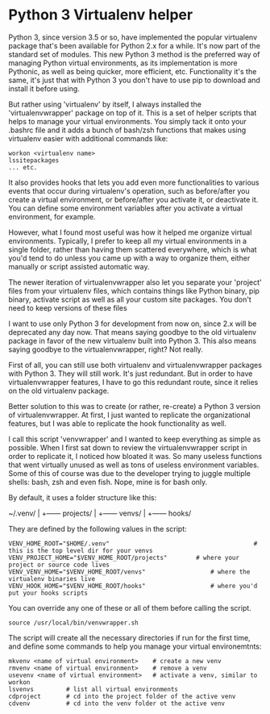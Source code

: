 # Python 3 Virtualenv helper

Python 3, since version 3.5 or so, have implemented the popular virtualenv package that's been available for Python 2.x for a while. It's now part of the standard set of modules. This new Python 3 method is the preferred way of managing Python virtual environments, as its implementation is more Pythonic, as well as being quicker, more efficient, etc. Functionality it's the same, it's just that with Python 3 you don't have to use pip to download and install it before using.

But rather using 'virtualenv' by itself, I always installed the 'virtualenvwrapper' package on top of it. This is a set of helper scripts that helps to manage your virtual environments. You simply tack it onto your .bashrc file and it adds a bunch of bash/zsh functions that makes using virtualenv easier with additional commands like:

```
workon <virtualenv name>
lssitepackages
... etc.
```

It also provides hooks that lets you add even more functionalities to  various events that occur during virtualenv's operation, such as before/after you create a virtual environment, or before/after you activate it, or deactivate it. You can define some environment variables after you activate a virtual environment, for example.

However, what I found most useful was how it helped me organize virtual environments. Typically, I prefer to keep all my virtual environments in a single folder, rather than having them scattered everywhere, which is what you'd tend to do unless you came up with a way to organize them, either manually or script assisted automatic way.

The newer iteration of virtualenvwrapper also let you separate your 'project' files from your virtualenv files, which contains things like Python binary, pip binary, activate script as well as all your custom site packages. You don't need to keep versions of these files

I want to use only Python 3 for development from now on, since 2.x will be deprecated any day now. That means saying goodbye to the old virtualenv package in favor of the new virtualenv built into Python 3. This also means saying goodbye to the virtualenvwrapper, right? Not really.

First of all, you can still use both virtualenv and virtualenvwrapper packages with Python 3. They will still work. It's just redundant. But in order to have virtualenvwrapper features, I have to go this redundant route, since it relies on the old virtualenv package.

Better solution to this was to create (or rather, re-create) a Python 3 version of virtualenvwrapper. At first, I just wanted to replicate the organizational features, but I was able to replicate the hook functionality as well. 

I call this script 'venvwrapper' and I wanted to keep everything as simple as possible. When I first sat down to review the virtualenvwrapper script in order to replicate it, I noticed how bloated it was. So many useless functions that went virtually unused as well as tons of useless environment variables. Some of this of course was due to the developer trying to juggle multiple shells: bash, zsh and even fish. Nope, mine is for bash only. 

By default, it uses a folder structure like this:

~/.venv/
      |
      +—— projects/
      |
      +—— venvs/
      |
      +—— hooks/

They are defined by the following values in the script:

```
VENV_HOME_ROOT="$HOME/.venv"										# this is the top level dir for your venvs
VENV_PROJECT_HOME="$VENV_HOME_ROOT/projects"		# where your project or source code lives
VENV_VENV_HOME="$VENV_HOME_ROOT/venvs"					# where the virtualenv binaries live
VENV_HOOK_HOME="$VENV_HOME_ROOT/hooks"					# where you'd put your hooks scripts
```

You can override any one of these or all of them before calling the script. 

```
source /usr/local/bin/venvwrapper.sh
```

The script will create all the necessary directories if run for the first time, and define some commands to help you manage your virtual environemtnts:

```
mkvenv <name of virtual environment>	# create a new venv
rmvenv <name of virtual environment>	# remove a venv
usevenv <name of virtual environment>	# activate a venv, similar to workon
lsvenvs			# list all virtual environments
cdproject		# cd into the project folder of the active venv
cdvenv			# cd into the venv folder ot the active venv
```

